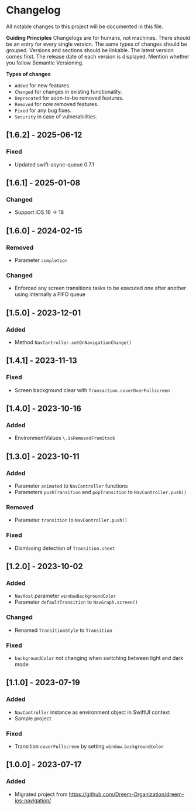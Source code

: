 # Changelog
All notable changes to this project will be documented in this file.

**Guiding Principles**
Changelogs are for humans, not machines.
There should be an entry for every single version.
The same types of changes should be grouped.
Versions and sections should be linkable.
The latest version comes first.
The release date of each version is displayed.
Mention whether you follow Semantic Versioning.

**Types of changes**
* `Added` for new features.
* `Changed` for changes in existing functionality.
* `Deprecated` for soon-to-be removed features.
* `Removed` for now removed features.
* `Fixed` for any bug fixes.
* `Security` in case of vulnerabilities.

## [1.6.2] - 2025-06-12

### Fixed
- Updated swift-async-queue 0.7.1

## [1.6.1] - 2025-01-08

### Changed
- Support iOS 16 -> 18 

## [1.6.0] - 2024-02-15

### Removed
- Parameter `completion`

### Changed
- Enforced any screen transitions tasks to be executed one after another using internally a FIFO queue 

## [1.5.0] - 2023-12-01

### Added
- Method `NavController.setOnNavigationChange()`

## [1.4.1] - 2023-11-13

### Fixed
- Screen background clear with `Transaction.coverOverFullscreen`

## [1.4.0] - 2023-10-16

### Added
- EnvironmentValues `\.isRemovedFromStack`

## [1.3.0] - 2023-10-11

### Added
- Parameter `animated` to `NavController` functions
- Parameters `pushTransition` and `popTransition` to `NavController.push()` 

### Removed
- Parameter `transition` to `NavController.push()`

### Fixed
- Dismissing detection of `Transition.sheet`

## [1.2.0] - 2023-10-02

### Added
- `NavHost` parameter `windowBackgroundColor`
- Parameter `defaultTransition` to `NavGraph.screen()`

### Changed
- Renamed `TransitionStyle` to `Transition`

### Fixed
- `backgroundColor` not changing when switching between light and dark mode 

## [1.1.0] - 2023-07-19

### Added
- `NavController` instance as environment object in SwiftUI context
-  Sample project

### Fixed
- Transition `coverFullscreen` by setting `window.backgroundColor`

## [1.0.0] - 2023-07-17

### Added
- Migrated project from https://github.com/Dreem-Organization/dreem-ios-navigation/
